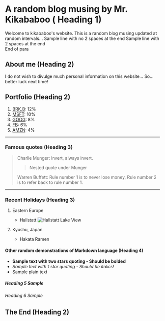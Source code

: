 # A random blog musing by Mr. Kikababoo ( Heading 1)
Welcome to kikababoo's website. This is a random blog musing updated at random intervals...
Sample line with no 2 spaces at the end
Sample line with 2 spaces at the end  
End of para

## About me (Heading 2)
I do not wish to divulge much personal information on this website... So... better luck next time!

## Portfolio (Heading 2)
1. [BRK.B][]: 12%  
2. [MSFT][]: 10%
3. [GOOG][]: 8%
4. [FB][]: 6%
5. [AMZN][]: 4%

[BRK.B]: https://www.google.com/search?q=BRK.B+share+price&oq=BRK.B+share+price&aqs=chrome..69i57.1437j0j1&sourceid=chrome&ie=UTF-8
[MSFT]: https://www.google.com/search?q=MSFT+share+price&oq=MSFT+share+price&aqs=chrome..69i57.1214j0j1&sourceid=chrome&ie=UTF-8
[GOOG]: https://www.google.com/search?q=GOOG+share+price&oq=GOOG+share+price&aqs=chrome..69i57j69i64.1023j0j1&sourceid=chrome&ie=UTF-8
[FB]: https://www.google.com/search?q=FB+share+price&oq=FB+share+price&aqs=chrome..69i57.2124j0j1&sourceid=chrome&ie=UTF-8
[AMZN]: https://www.google.com/search?q=AMZN+share+price&oq=AMZN+share+price&aqs=chrome..69i57.1253j0j1&sourceid=chrome&ie=UTF-8

***

### Famous quotes (Heading 3)
> Charlie Munger: Invert, always invert.  
>
>> Nested quote under Munger
> 
> Warren Buffett: Rule number 1 is to never lose money, Rule number 2 is to refer back to rule number 1.

---

### Recent Holidays (Heading 3)
1. Eastern Europe
    - Hallstatt
    ![Hallstatt Lake View](/images/hallstatt.JPG)

2. Kyushu, Japan
    - Hakata Ramen

#### Other random demonstrations of Markdown language (Heading 4)
- **Sample text with two stars quoting - Should be bolded**  
- *Sample text with 1 star quoting - Should be italics!*  
- Sample plain text

##### Heading 5 Sample

###### Heading 6 Sample

## The End (Heading 2)
